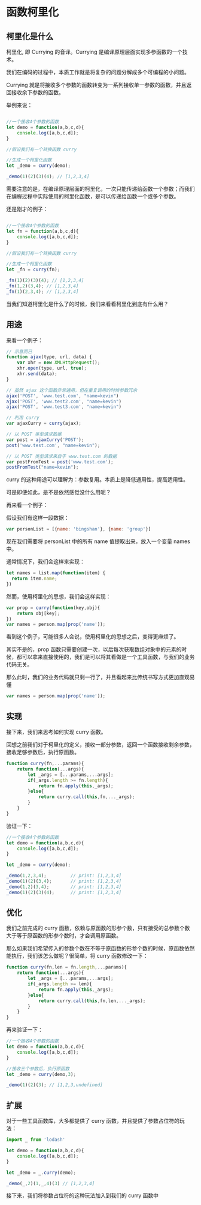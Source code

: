 # 函数柯里化

## 柯里化是什么

柯里化, 即 Currying 的音译。Currying 是编译原理层面实现多参函数的一个技术。

我们在编码的过程中，本质工作就是将复杂的问题分解成多个可编程的小问题。

Currying 就是将接收多个参数的函数转变为一系列接收单一参数的函数，并且返回接收余下参数的函数。

举例来说：

```javascript

//一个接收4个参数的函数
let demo = function(a,b,c,d){
    console.log([a,b,c,d]);
}

//假设我们有一个转换函数 curry

//生成一个柯里化函数
let _demo = curry(demo);

_demo(1)(2)(3)(4); // [1,2,3,4]

```

需要注意的是，在编译原理层面的柯里化，一次只能传递给函数一个参数；而我们在编程过程中实际使用的柯里化函数，是可以传递给函数一个或多个参数。

还是刚才的例子：

```javascript

//一个接收4个参数的函数
let fn = function(a,b,c,d){
    console.log([a,b,c,d]);
}

//假设我们有一个转换函数 curry

//生成一个柯里化函数
let _fn = curry(fn);

_fn(1)(2)(3)(4); // [1,2,3,4]
_fn(1,2)(3,4); // [1,2,3,4]
_fn(1)(2,3,4); // [1,2,3,4]

```

当我们知道柯里化是什么了的时候，我们来看看柯里化到底有什么用？

## 用途

来看一个例子：

```javascript
// 示意而已
function ajax(type, url, data) {
    var xhr = new XMLHttpRequest();
    xhr.open(type, url, true);
    xhr.send(data);
}

// 虽然 ajax 这个函数非常通用，但在重复调用的时候参数冗余
ajax('POST', 'www.test.com', "name=kevin")
ajax('POST', 'www.test2.com', "name=kevin")
ajax('POST', 'www.test3.com', "name=kevin")

// 利用 curry
var ajaxCurry = curry(ajax);

// 以 POST 类型请求数据
var post = ajaxCurry('POST');
post('www.test.com', "name=kevin");

// 以 POST 类型请求来自于 www.test.com 的数据
var postFromTest = post('www.test.com');
postFromTest("name=kevin");
```

curry 的这种用途可以理解为：参数复用。本质上是降低通用性，提高适用性。

可是即便如此，是不是依然感觉没什么用呢？

再来看一个例子：

假设我们有这样一段数据：

```javascript
var personList = [{name: 'bingshan'}, {name: 'group'}]
```

现在我们需要将 personList 中的所有 name 值提取出来，放入一个变量 names 中。

通常情况下，我们会这样来实现：

```javascript
let names = list.map(function(item) {
  return item.name;
})
```

然而，使用柯里化的思想，我们会这样实现：

```javascript
var prop = curry(function(key,obj){
    return obj[key];
})
var names = person.map(prop('name'));
```

看到这个例子，可能很多人会说，使用柯里化的思想之后，变得更麻烦了。

其实不是的，prop 函数只需要创建一次，以后每次获取数组对象中的元素的时候，都可以拿来直接使用的，我们是可以将其看做是一个工具函数，与我们的业务代码无关。

那么此时，我们的业务代码就只剩一行了，并且看起来比传统书写方式更加直观易懂

```javascript
var names = person.map(prop('name'));
```

## 实现

接下来，我们来思考如何实现 curry 函数。

回想之前我们对于柯里化的定义，接收一部分参数，返回一个函数接收剩余参数，接收足够参数后，执行原函数。

```javascript
function curry(fn,...params){
    return function(...args){
        let _args = [...params,...args];
        if(_args.length >= fn.length){
            return fn.apply(this,_args);
        }else{
            return curry.call(this,fn,..._args);
        }
    }
}
```

验证一下：

```javascript
//一个接收4个参数的函数
let demo = function(a,b,c,d){
    console.log([a,b,c,d]);
}

let _demo = curry(demo);

_demo(1,2,3,4);         // print: [1,2,3,4]
_demo(1)(2)(3,4);       // print: [1,2,3,4]
_demo(1,2)(3,4);        // print: [1,2,3,4]
_demo(1)(2)(3)(4);      // print: [1,2,3,4]
```

## 优化

我们之前完成的 curry 函数，依赖与原函数的形参个数，只有接受的总参数个数大于等于原函数的形参个数时，才会调用原函数。

那么如果我们希望传入的参数个数在不等于原函数的形参个数的时候，原函数依然能执行，我们该怎么做呢？很简单，将 curry 函数修改一下：

```javascript
function curry(fn,len = fn.length,...params){
    return function(...args){
        let _args = [...params,...args];
        if(_args.length >= len){
            return fn.apply(this,_args);
        }else{
            return curry.call(this,fn,len,..._args);
        }
    }
}
```

再来验证一下：

```javascript
//一个接收4个参数的函数
let demo = function(a,b,c,d){
    console.log([a,b,c,d]);
}

//接收三个参数后，执行原函数
let _demo = curry(demo,3);

_demo(1)(2)(3); // [1,2,3,undefined]
```

## 扩展

对于一些工具函数库，大多都提供了 curry 函数，并且提供了参数占位符的玩法：

```javascript
import _ from 'lodash'

let demo = function(a,b,c,d){
    console.log([a,b,c,d]);
}

let _demo = _.curry(demo);

_demo(_,2)(1,_,4)(3) // [1,2,3,4]
```

接下来，我们将参数占位符的这种玩法加入到我们的 curry 函数中
